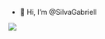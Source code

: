 - 👋 Hi, I’m @SilvaGabriell

<div>
<img src="https://github-readme-stats.vercel.app/api/top-langs/?username=silvagabriell&langs_count=10&show_icons=true&locale=en&layout=compact&theme=radical"/>
</div>
